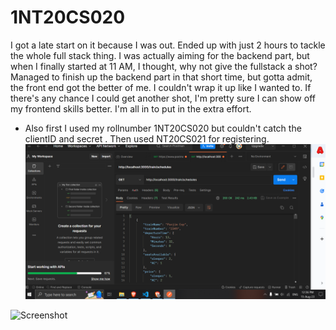 # 1NT20CS020

I got a late start on it because I was out. Ended up with just 2 hours to tackle the whole full stack thing. I was actually aiming for the backend part, but when I finally started at 11 AM, I thought, why not give the fullstack a shot?Managed to finish up the backend part in that short time, but gotta admit, the front end got the better of me. I couldn't wrap it up like I wanted to.  If there's any chance I could get another shot, I'm pretty sure I can show off my frontend skills better. I'm all in to put in the extra effort.

- Also first I used my rollnumber 1NT20CS020 but couldn't catch the clientID and secret . Then used NT20CS021 for registering. 
![Screenshot](Screenshot%202023-08-15%20132649.png)

![Screenshot](Screenshot%202023-08-15%133228.png)
